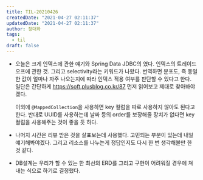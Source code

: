 ```yaml
---
title: TIL-20210426
createdDate: "2021-04-27 02:11:37"
updatedDate: "2021-04-27 02:11:37"
author: 정대화
tags:
  - til
draft: false
---
```


- 오늘은 크게 인덱스에 관한 얘기와 Spring Data JDBC의 였다. 인덱스의 트레이드 오프에 관한 것. 그리고 selectivity라는 키워드가 나왔다. 번역하면 분포도, 즉 동일한 값이 얼마나 자주 나오는지에 따라 인덱스 적용 여부를 판단할 수 있다고 한다. 일단은 간단하게 <https://soft.plusblog.co.kr/87> 먼저 읽어보고 제대로 찾아봐야겠다.

  이외에 `@MappedCollection`을 사용하면 key 컬럼을 따로 사용하지 않아도 된다고 한다. 반대로 UUID를 사용하는데 날짜 등의 order를 보장해줄 장치가 없다면 key 컬럼을 사용해주는 것이 좋을 듯 하다.

- 나머지 시간은 리뷰 받은 것을 살표보는데 사용했다. 고민되는 부분이 있는데 내일 얘기해봐야겠다. 그리고 리소스를 나누는게 정답인지도 다시 한 번 생각해볼만 한 것 같다.

- DB설계는 우리가 할 수 있는 한 최선의 ERD를 그리고 구현이 어려워질 경우에 쳐내는 식으로 하기로 결정했다.
